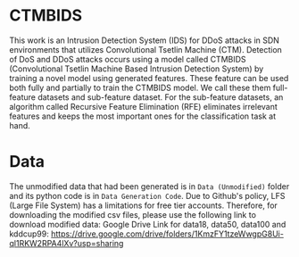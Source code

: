 # CTMBIDS
This work is an Intrusion Detection System (IDS) for DDoS attacks in SDN environments that utilizes Convolutional Tsetlin Machine (CTM). Detection of DoS and DDoS attacks occurs using a model called CTMBIDS (Convolutional Tsetlin Machine Based Intrusion Detection System) by training a novel model using generated features. These feature can be used both fully and partially to train the CTMBIDS model. We call these them full-feature datasets and sub-feature dataset. For the sub-feature datasets, an algorithm called Recursive Feature Elimination (RFE) eliminates irrelevant features and keeps the most important ones for the classification task at hand.


# Data
The unmodified data that had been generated is in `Data (Unmodified)` folder and its python code is in `Data Generation Code`. 
Due to Github's policy, LFS (Large File System) has a limitations for free tier accounts. Therefore, for downloading the modified csv files, please use the following link to download modified data:
Google Drive Link for data18, data50, data100 and kddcup99: https://drive.google.com/drive/folders/1KmzFY1tzeWwgpG8Ui-ql1RKW2RPA4lXv?usp=sharing
